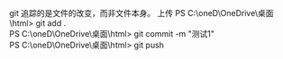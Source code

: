 git 追踪的是文件的改变，而非文件本身。
上传
PS C:\oneD\OneDrive\桌面\html> git add . <br>
PS C:\oneD\OneDrive\桌面\html> git commit -m "测试1"  <br>
PS C:\oneD\OneDrive\桌面\html> git push <br>
